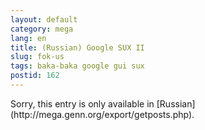 ```yaml
---
layout: default
category: mega
lang: en
title: (Russian) Google SUX II
slug: fok-us
tags: baka-baka google gui sux 
postid: 162
---
```

<p>Sorry, this entry is only available in [Russian](http://mega.genn.org/export/getposts.php).</p>
